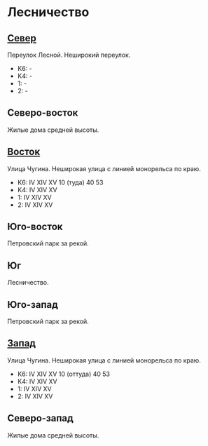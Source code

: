 # Лесничество

## [Север](./10390065.md)

Переулок Лесной.
Неширокий переулок.

* K6:   -
* K4:   -
* 1:    -
* 2:    -

## Северо-восток

Жилые дома средней высоты.

## [Восток](./10395070.md)

Улица Чугина.
Неширокая улица с линией монорельса по краю.

* K6:   IV  XIV XV
        10 (туда)   40  53
* K4:   IV  XIV XV
* 1:    IV  XIV XV
* 2:    IV  XIV XV

## Юго-восток

Петровский парк за рекой.

## Юг

Лесничество.

## Юго-запад

Петровский парк за рекой.

## [Запад](./10385070.md)

Улица Чугина.
Неширокая улица с линией монорельса по краю.

* K6:   IV  XIV XV
        10 (оттуда) 40  53
* K4:   IV  XIV XV
* 1:    IV  XIV XV
* 2:    IV  XIV XV

## Северо-запад

Жилые дома средней высоты.
